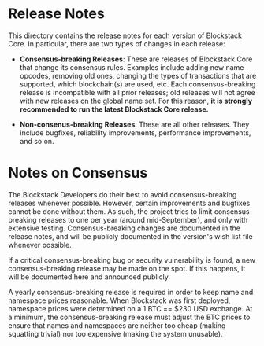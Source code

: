 Release Notes
=============

This directory contains the release notes for each version of Blockstack Core.  In particular, there are two types of changes in each release:

* **Consensus-breaking Releases**:  These are releases of Blockstack Core that change its consensus rules.
Examples include adding new name opcodes, removing old ones, changing the types of transactions that are supported, which blockchain(s) are used, etc.
Each consensus-breaking release is incompatible with all prior releases; old releases will not agree with new releases on the global name set.
For this reason, **it is strongly recommended to run the latest Blockstack Core release.**

* **Non-consenus-breaking Releases**:  These are all other releases.  They include bugfixes, reliability improvements, performance improvements, and so on.

Notes on Consensus
==================

The Blockstack Developers do their best to avoid consensus-breaking releases whenever possible.
However, certain improvements and bugfixes cannot be done without them.
As such, the project tries to limit consensus-breaking releases to one per year (around mid-September), and only with extensive testing.
Consensus-breaking changes are documented in the release notes, and will be publicly documented in the version's wish list file whenever possible.

If a critical consensus-breaking bug or security vulnerability is found, a new consensus-breaking release may be made on the spot.
If this happens, it will be documented here and announced publicly.

A yearly consensus-breaking release is required in order to keep name and namespace prices reasonable.
When Blockstack was first deployed, namespace prices were determined on a 1 BTC == $230 USD exchange.
At a minimum, the consensus-breaking release must adjust the BTC prices to ensure that names and namespaces
are neither too cheap (making squatting trivial) nor too expensive (making the system unusable).
